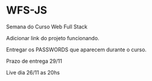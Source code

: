 # WFS-JS
Semana do Curso Web Full Stack

Adicionar link do projeto funcionando.

Entregar os PASSWORDS que aparecem durante o curso.

Prazo de entrega 29/11

Live dia 26/11 as 20hs